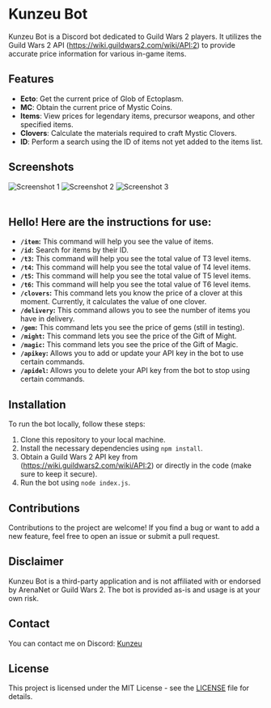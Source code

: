 # Kunzeu Bot

Kunzeu Bot is a Discord bot dedicated to Guild Wars 2 players. It utilizes the Guild Wars 2 API (https://wiki.guildwars2.com/wiki/API:2) to provide accurate price information for various in-game items.

## Features

- **Ecto**: Get the current price of Glob of Ectoplasm.
- **MC**: Obtain the current price of Mystic Coins.
- **Items**: View prices for legendary items, precursor weapons, and other specified items.
- **Clovers**: Calculate the materials required to craft Mystic Clovers.
- **ID**: Perform a search using the ID of items not yet added to the items list.

## Screenshots

<img src="https://cdn.discordapp.com/attachments/1178687540232978454/1254199508775207022/image.png?ex=66789fd0&is=66774e50&hm=b6c7fb37a3c6ee63d3459a4c165a4200c4ba797a6c37d6ef4d0570bebbcfe8c4&" alt="Screenshot 1" style="margin-bottom: 20px;">

<img src="https://cdn.discordapp.com/attachments/1178687540232978454/1254199509085323384/image.png?ex=66789fd0&is=66774e50&hm=296f45664591b04f0e776b350a5f53a77455928a600ab7f25a25650d4f9bdb69&" alt="Screenshot 2" style="margin-bottom: 20px;">

<img src="https://cdn.discordapp.com/attachments/1178687540232978454/1254199509488242688/image.png?ex=66789fd0&is=66774e50&hm=2dca3a5353f95c859133d61944e73cbed7ac51cf57154f3cf086a66d220d7699&" alt="Screenshot 3" style="margin-bottom: 20px;">


## Hello! Here are the instructions for use:

- **`/item`:** This command will help you see the value of items.
- **`/id`:** Search for items by their ID.
- **`/t3`:** This command will help you see the total value of T3 level items.
- **`/t4`:** This command will help you see the total value of T4 level items.
- **`/t5`:** This command will help you see the total value of T5 level items.
- **`/t6`:** This command will help you see the total value of T6 level items.
- **`/clovers`:** This command lets you know the price of a clover at this moment. Currently, it calculates the value of one clover.
- **`/delivery`:** This command allows you to see the number of items you have in delivery.
- **`/gem`:** This command lets you see the price of gems (still in testing).
- **`/might`:** This command lets you see the price of the Gift of Might.
- **`/magic`:** This command lets you see the price of the Gift of Magic.
- **`/apikey`:** Allows you to add or update your API key in the bot to use certain commands.
- **`/apidel`:** Allows you to delete your API key from the bot to stop using certain commands.

## Installation

To run the bot locally, follow these steps:

1. Clone this repository to your local machine.
2. Install the necessary dependencies using `npm install`.
3. Obtain a Guild Wars 2 API key from (https://wiki.guildwars2.com/wiki/API:2) or directly in the code (make sure to keep it secure).
4. Run the bot using `node index.js`.

## Contributions

Contributions to the project are welcome! If you find a bug or want to add a new feature, feel free to open an issue or submit a pull request.

## Disclaimer

Kunzeu Bot is a third-party application and is not affiliated with or endorsed by ArenaNet or Guild Wars 2. The bot is provided as-is and usage is at your own risk.

## Contact

You can contact me on Discord: [Kunzeu](https://discord.com/users/552563672162107431)

## License

This project is licensed under the MIT License - see the [LICENSE](LICENSE) file for details.
